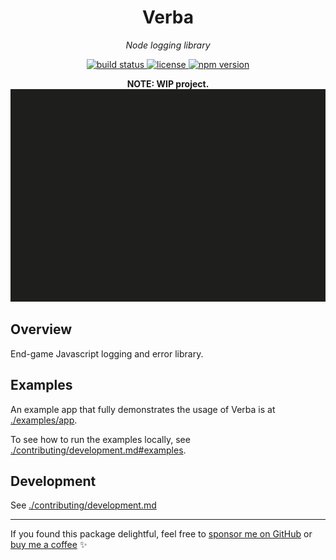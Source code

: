 <h1 align="center">Verba</h1>
<p align="center">
  <em>Node logging library</em>
</p>

<p align="center">
  <a href="https://github.com/samhuk/verba/actions/workflows/build.yml/badge.svg" target="_blank">
    <img src="https://github.com/samhuk/verba/actions/workflows/build.yml/badge.svg" alt="build status" />
  </a>
  <a href="https://img.shields.io/badge/License-MIT-green.svg" target="_blank">
    <img src="https://img.shields.io/badge/License-MIT-green.svg" alt="license" />
  </a>
  <a href="https://badge.fury.io/js/verba.svg" target="_blank">
    <img src="https://badge.fury.io/js/verba.svg" alt="npm version" />
  </a>
</p>

<div align="center">
  <b>NOTE: WIP project.</b>
</div>

<div align="center">
  <img src="./img/demo.gif" />
</div>

## Overview

End-game Javascript logging and error library.

## Examples

An example app that fully demonstrates the usage of Verba is at [./examples/app](./examples/app).

To see how to run the examples locally, see [./contributing/development.md#examples](./contributing/development.md#examples).

## Development

See [./contributing/development.md](./contributing/development.md)

---

If you found this package delightful, feel free to [sponsor me on GitHub](https://github.com/sponsors/samhuk) or [buy me a coffee](https://www.buymeacoffee.com/samhuk) ✨
